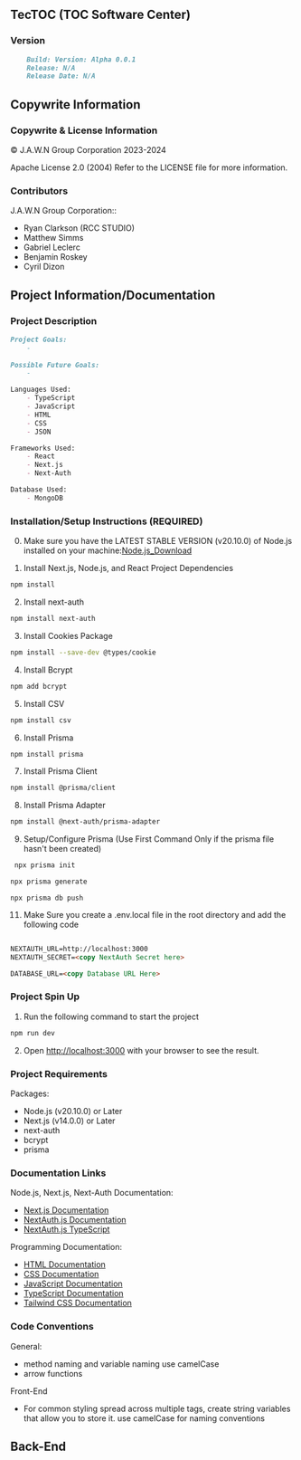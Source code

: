 ## TecTOC (TOC Software Center) 
### Version
```markdown
    Build: Version: Alpha 0.0.1
    Release: N/A
    Release Date: N/A
```
## Copywrite Information

### Copywrite & License Information

© J.A.W.N Group Corporation 2023-2024

Apache License 2.0 (2004)
Refer to the LICENSE file for more information.

### Contributors
J.A.W.N Group Corporation::
- Ryan Clarkson (RCC STUDIO)
- Matthew Simms
- Gabriel Leclerc
- Benjamin Roskey
- Cyril Dizon


## Project Information/Documentation 
### Project Description
```markdown
Project Goals:
    - 
    
Possible Future Goals:
    -

Languages Used:
    - TypeScript 
    - JavaScript
    - HTML
    - CSS
    - JSON

Frameworks Used:
    - React
    - Next.js
    - Next-Auth

Database Used:
    - MongoDB
```
### Installation/Setup Instructions (REQUIRED)
0. Make sure you have the LATEST STABLE VERSION (v20.10.0) of Node.js installed on your machine:[Node.js_Download](https://nodejs.org/en)

1. Install Next.js, Node.js, and React Project Dependencies 
```bash
npm install
```
2. Install next-auth
```bash
npm install next-auth
```
3. Install Cookies Package
```bash
npm install --save-dev @types/cookie
```
4. Install Bcrypt
```bash
npm add bcrypt
```
5. Install CSV 
```bash
npm install csv
```
6. Install Prisma
```bash
npm install prisma
```
7. Install Prisma Client
```bash
npm install @prisma/client
```
8. Install Prisma Adapter
```bash
npm install @next-auth/prisma-adapter
```
9. Setup/Configure Prisma (Use First Command Only if the prisma file hasn't been created)
```bash
 npx prisma init
 ```
 ```bash
 npx prisma generate
```
```
npx prisma db push
```

11. Make Sure you create a .env.local file in the root directory and add the following code
```markdown

NEXTAUTH_URL=http://localhost:3000 
NEXTAUTH_SECRET=<copy NextAuth Secret here>

DATABASE_URL=<copy Database URL Here>

```

### Project Spin Up

1. Run the following command to start the project
```bash
npm run dev
```
2. Open [http://localhost:3000](http://localhost:3000) with your browser to see the result.

### Project Requirements

Packages:
- Node.js (v20.10.0) or Later
- Next.js (v14.0.0) or Later
- next-auth
- bcrypt
- prisma

### Documentation Links

Node.js, Next.js, Next-Auth Documentation:

- [Next.js Documentation](https://nextjs.org/docs)
- [NextAuth.js Documentation](https://next-auth.js.org/getting-started/introduction)
- [NextAuth.js TypeScript](https://next-auth.js.org/getting-started/typescript)

Programming Documentation:

- [HTML Documentation](https://www.w3schools.com/html/)
- [CSS Documentation](https://www.w3schools.com/css/)
- [JavaScript Documentation](https://www.w3schools.com/js/)
- [TypeScript Documentation](https://www.typescriptlang.org/docs/)
- [Tailwind CSS Documentation](https://tailwindcss.com/docs)

### Code Conventions
General:
- method naming and variable naming use camelCase
- arrow functions

Front-End
- For common styling spread across multiple tags, create string variables that
  allow you to store it. use camelCase for naming conventions

Back-End
-
